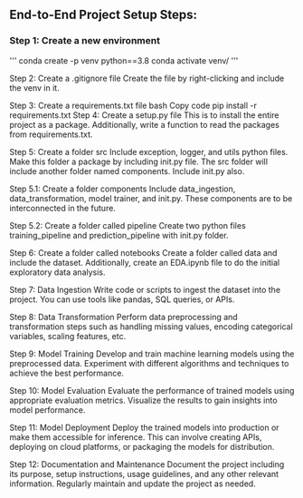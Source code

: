 ## End-to-End Project Setup Steps:
### Step 1: Create a new environment
'''
conda create -p venv python==3.8
conda activate venv/
'''

Step 2: Create a .gitignore file
Create the file by right-clicking and include the venv in it.

Step 3: Create a requirements.txt file
bash
Copy code
pip install -r requirements.txt
Step 4: Create a setup.py file
This is to install the entire project as a package. Additionally, write a function to read the packages from requirements.txt.

Step 5: Create a folder src
Include exception, logger, and utils python files. Make this folder a package by including init.py file. The src folder will include another folder named components. Include init.py also.

Step 5.1: Create a folder components
Include data_ingestion, data_transformation, model trainer, and init.py. These components are to be interconnected in the future.

Step 5.2: Create a folder called pipeline
Create two python files training_pipeline and prediction_pipeline with init.py folder.

Step 6: Create a folder called notebooks
Create a folder called data and include the dataset. Additionally, create an EDA.ipynb file to do the initial exploratory data analysis.

Step 7: Data Ingestion
Write code or scripts to ingest the dataset into the project. You can use tools like pandas, SQL queries, or APIs.

Step 8: Data Transformation
Perform data preprocessing and transformation steps such as handling missing values, encoding categorical variables, scaling features, etc.

Step 9: Model Training
Develop and train machine learning models using the preprocessed data. Experiment with different algorithms and techniques to achieve the best performance.

Step 10: Model Evaluation
Evaluate the performance of trained models using appropriate evaluation metrics. Visualize the results to gain insights into model performance.

Step 11: Model Deployment
Deploy the trained models into production or make them accessible for inference. This can involve creating APIs, deploying on cloud platforms, or packaging the models for distribution.

Step 12: Documentation and Maintenance
Document the project including its purpose, setup instructions, usage guidelines, and any other relevant information. Regularly maintain and update the project as needed.
